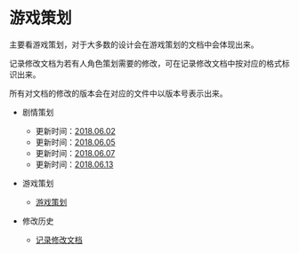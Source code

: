 # 游戏策划

主要看游戏策划，对于大多数的设计会在游戏策划的文档中会体现出来。

记录修改文档为若有人角色策划需要的修改，可在记录修改文档中按对应的格式标识出来。

所有对文档的修改的版本会在对应的文件中以版本号表示出来。

- 剧情策划
    - 更新时间：[2018.06.02](2018.06.02-剧情策划(rough).md)
    - 更新时间：[2018.06.05](2018.06.05-剧情策划.md)
    - 更新时间：[2018.06.07](2018.06.07-剧情策划.md)
    - 更新时间：[2018.06.13](2018.06.12剧情策划(v1.0).pdf)

- 游戏策划
    - [游戏策划](游戏策划.md)

- 修改历史
    - [记录修改文档](记录修改文档.md)